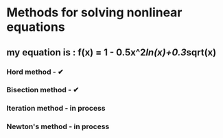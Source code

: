 # Methods for solving nonlinear equations

## my equation is : f(x) = 1 - 0.5x^2*ln(x)+0.3*sqrt(x)

### Hord method - ✔
### Bisection method - ✔
### Iteration method - in process
### Newton's method - in process
